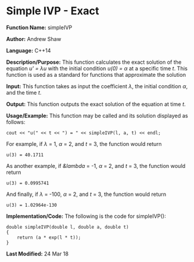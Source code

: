 # Simple IVP - Exact

**Function Name:** simpleIVP

**Author:** Andrew Shaw

**Language:** C++14

**Description/Purpose:** This function calculates the exact solution of the equation *u' = &lambda;u* with the initial condition *u(0) = &alpha;* at a specific time *t*. This function is used as a standard for functions that approximate the solution

**Input:** This function takes as input the coefficient *&lambda;*, the initial condition *&alpha;*, and the time *t*.

**Output:** This function outputs the exact solution of the equation at time *t*.

**Usage/Example:** This function may be called and its solution displayed as follows:
~~~~
cout << "u(" << t << ") = " << simpleIVP(l, a, t) << endl;
~~~~
For example, if *&lambda;* = 1, *&alpha;* = 2, and *t* = 3, the function would return
~~~~
u(3) = 40.1711
~~~~
As another example, if *&lambda* = -1, *&alpha;* = 2, and *t* = 3, the function would return
~~~~
u(3) = 0.0995741
~~~~
And finally, if *&lambda;* = -100, *&alpha;* = 2, and *t* = 3, the function would return
~~~~
u(3) = 1.02964e-130
~~~~
**Implementation/Code:** The following is the code for simpleIVP():
~~~~
double simpleIVP(double l, double a, double t)
{
	return (a * exp(l * t));
}
~~~~
**Last Modified:** 24 Mar 18
